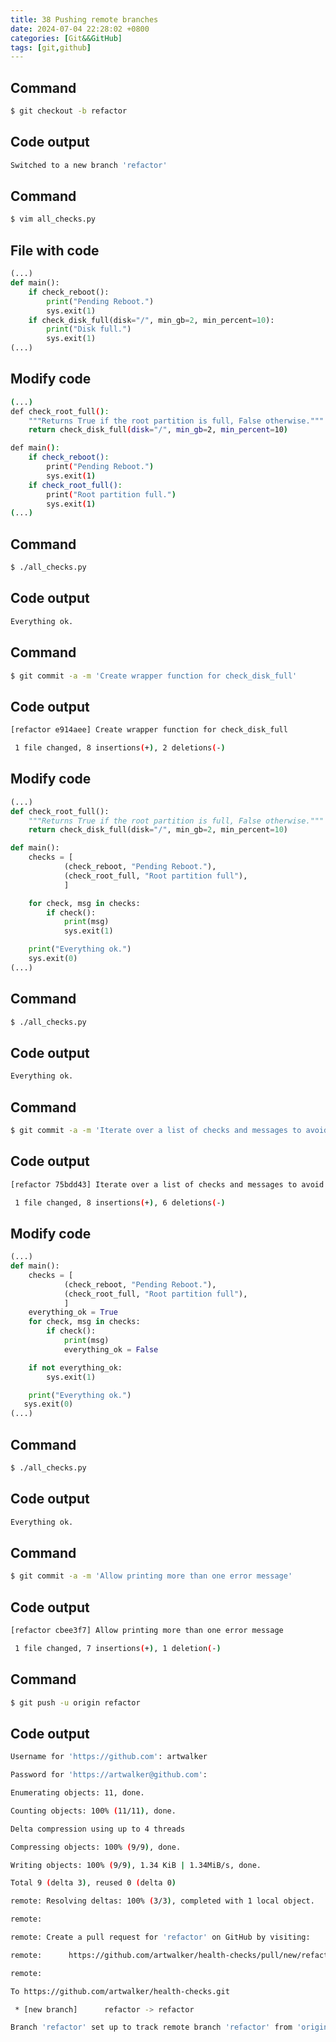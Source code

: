 ```yaml
---
title: 38 Pushing remote branches  
date: 2024-07-04 22:28:02 +0800  
categories: [Git&&GitHub]  
tags: [git,github]  
---
```

## Command
```bash
$ git checkout -b refactor
```
## Code output
```bash
Switched to a new branch 'refactor'
```
## Command
```bash
$ vim all_checks.py
```
## File with code
```python
(...)
def main():
    if check_reboot():
        print("Pending Reboot.")
        sys.exit(1)
    if check_disk_full(disk="/", min_gb=2, min_percent=10):
        print("Disk full.")
        sys.exit(1)
(...)
```
## Modify code
```bash
(...)
def check_root_full():
    """Returns True if the root partition is full, False otherwise."""
    return check_disk_full(disk="/", min_gb=2, min_percent=10)

def main():
    if check_reboot():
        print("Pending Reboot.")
        sys.exit(1)
    if check_root_full():
        print("Root partition full.")
        sys.exit(1)
(...)
```
## Command
```bash
$ ./all_checks.py 
```
## Code output
```bash
Everything ok.
```
## Command
```bash
$ git commit -a -m 'Create wrapper function for check_disk_full'
```
## Code output
```bash
[refactor e914aee] Create wrapper function for check_disk_full

 1 file changed, 8 insertions(+), 2 deletions(-)
```
## Modify code
```python
(...)
def check_root_full():
    """Returns True if the root partition is full, False otherwise."""
    return check_disk_full(disk="/", min_gb=2, min_percent=10)

def main():
    checks = [
            (check_reboot, "Pending Reboot."),
            (check_root_full, "Root partition full"),
            ]

    for check, msg in checks:
        if check():
            print(msg)
            sys.exit(1)

    print("Everything ok.")
    sys.exit(0)
(...)
```
## Command
```bash
$ ./all_checks.py
```
## Code output
```bash
Everything ok.
```
## Command
```bash
$ git commit -a -m 'Iterate over a list of checks and messages to avoid code duplication'
```
## Code output
```bash
[refactor 75bdd43] Iterate over a list of checks and messages to avoid code duplication

 1 file changed, 8 insertions(+), 6 deletions(-)
```
## Modify code
```python
(...)    
def main():
    checks = [
            (check_reboot, "Pending Reboot."),
            (check_root_full, "Root partition full"),
            ]
    everything_ok = True
    for check, msg in checks:
        if check():
            print(msg)
            everything_ok = False

    if not everything_ok:
        sys.exit(1)

    print("Everything ok.")
   sys.exit(0)
(...)
```
## Command
```bash
$ ./all_checks.py
```
## Code output
```bash
Everything ok.
```
## Command
```bash
$ git commit -a -m 'Allow printing more than one error message'
```
## Code output
```bash
[refactor cbee3f7] Allow printing more than one error message

 1 file changed, 7 insertions(+), 1 deletion(-)
```
## Command
```bash
$ git push -u origin refactor
```
## Code output
```bash
Username for 'https://github.com': artwalker

Password for 'https://artwalker@github.com': 

Enumerating objects: 11, done.

Counting objects: 100% (11/11), done.

Delta compression using up to 4 threads

Compressing objects: 100% (9/9), done.

Writing objects: 100% (9/9), 1.34 KiB | 1.34MiB/s, done.

Total 9 (delta 3), reused 0 (delta 0)

remote: Resolving deltas: 100% (3/3), completed with 1 local object.

remote: 

remote: Create a pull request for 'refactor' on GitHub by visiting:

remote:      https://github.com/artwalker/health-checks/pull/new/refactor

remote: 

To https://github.com/artwalker/health-checks.git

 * [new branch]      refactor -> refactor

Branch 'refactor' set up to track remote branch 'refactor' from 'origin'.
```
